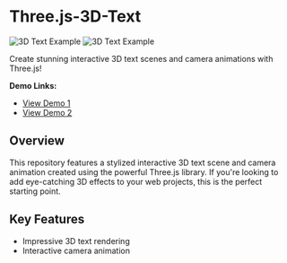 # Three.js-3D-Text

![3D Text Example](https://github.com/Imagineer99/Three.js-3D-Text/assets/130007945/c926f184-3233-4a54-81c1-34912a355bbf)
![3D Text Example](https://github.com/Imagineer99/Three.js-3D-Text/assets/130007945/2a667e15-e706-4536-8105-0e7c0d800cad)

Create stunning interactive 3D text scenes and camera animations with Three.js!

**Demo Links:**
- [View Demo 1](https://4tj3z4.csb.app/)
- [View Demo 2](https://pkq999.csb.app/)

## Overview

This repository features a stylized interactive 3D text scene and camera animation created using the powerful Three.js library. If you're looking to add eye-catching 3D effects to your web projects, this is the perfect starting point.

## Key Features

- Impressive 3D text rendering
- Interactive camera animation


